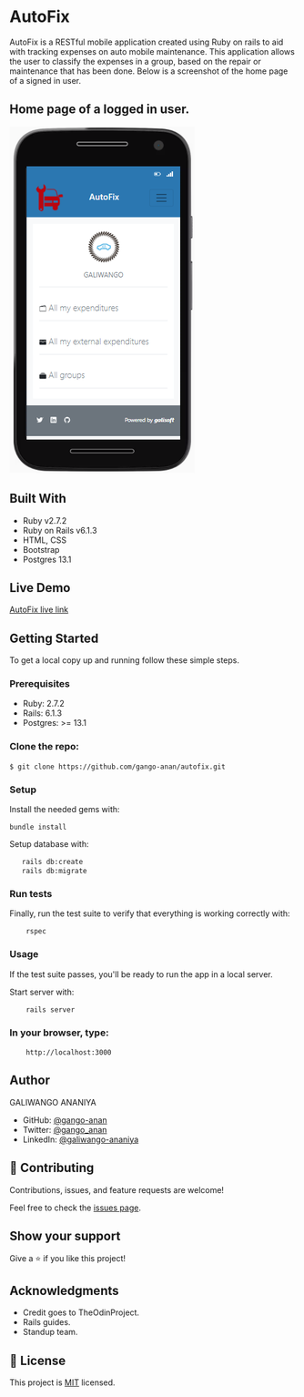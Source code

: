 # AutoFix

AutoFix is a RESTful mobile application created using Ruby on rails to aid with tracking expenses on auto mobile maintenance. This application allows  the user to classify the expenses in a group, based on the repair or maintenance that has been done. Below is a screenshot of the home page of a signed in user.

## Home page of a logged in user.

![screenshot](./app/assets/images/snapshot.png)

## Built With
- Ruby v2.7.2
- Ruby on Rails v6.1.3
- HTML, CSS
- Bootstrap
- Postgres 13.1

## Live Demo
[AutoFix live link](https://autofix-exps-tracker.herokuapp.com/)

## Getting Started

To get a local copy up and running follow these simple steps.

### Prerequisites

- Ruby: 2.7.2
- Rails: 6.1.3
- Postgres: >= 13.1

### Clone the repo: 
```
$ git clone https://github.com/gango-anan/autofix.git

```

### Setup

Install the needed gems with:

```
bundle install
```

Setup database with:

```
   rails db:create
   rails db:migrate
```

### Run tests
Finally, run the test suite to verify that everything is working correctly with:
```
    rspec
```

### Usage
If the test suite passes, you'll be ready to run the app in a local server.

Start server with:
```
    rails server
```
### In your browser, type:

```
    http://localhost:3000
```

## Author

GALIWANGO ANANIYA

- GitHub: [@gango-anan](https://github.com/gango-anan) 
- Twitter: [@gango_anan](https://twitter.com/gango_anan) 
- LinkedIn: [@galiwango-ananiya](https://www.linkedin.com/in/galiwango-ananiya-0800821b4/) 

## 🤝 Contributing

Contributions, issues, and feature requests are welcome!

Feel free to check the [issues page](https://github.com/gango-anan/autofix/issues).

## Show your support

Give a ⭐️ if you like this project!

## Acknowledgments

- Credit goes to TheOdinProject.
- Rails guides.
- Standup team.


## 📝 License

This project is [MIT](https://github.com/gango-anan/autofix/blob/features/LICENSE) licensed.